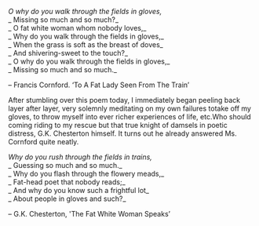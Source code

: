 _O why do you walk through the fields in gloves,_  
_ Missing so much and so much?_  
_ O fat white woman whom nobody loves,_  
_ Why do you walk through the fields in gloves,_  
_ When the grass is soft as the breast of doves_  
_  And shivering-sweet to the touch?_  
_ O why do you walk through the fields in gloves,_  
_ Missing so much and so much._

– Francis Cornford. ‘To A Fat Lady Seen From The Train’

After stumbling over this poem today, I immediately began peeling back layer after layer, very solemnly meditating on my own failures totake off my gloves, to throw myself into ever richer experiences of life, etc.Who should coming riding to my rescue but that true knight of damsels in poetic distress, G.K. Chesterton himself. It turns out he already answered Ms. Cornford quite neatly.

_Why do you rush through the fields in trains,_  
_ Guessing so much and so much._  
_ Why do you flash through the flowery meads,_  
_ Fat-head poet that nobody reads;_  
_ And why do you know such a frightful lot_  
_ About people in gloves and such?_

 – G.K. Chesterton, 'The Fat White Woman Speaks’